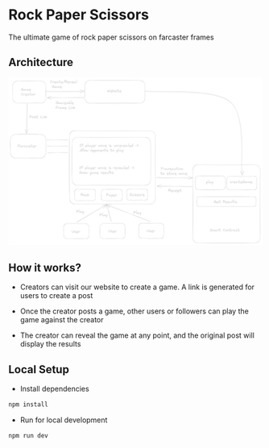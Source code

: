 # Rock Paper Scissors

The ultimate game of rock paper scissors on farcaster frames

## Architecture

![Architecture](public/image.png)

## How it works?

* Creators can visit our website to create a game. A link is generated for users to create a post

* Once the creator posts a game, other users or followers can play the game against the creator

* The creator can reveal the game at any point, and the original post will display the results

## Local Setup

* Install dependencies

```sh
npm install
```

* Run for local development

```sh
npm run dev
```

